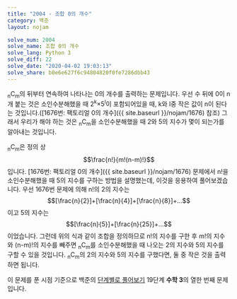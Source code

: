 ```yaml
---
title: "2004 - 조합 0의 개수"
category: 백준
layout: nojam

solve_num: 2004
solve_name: 조합 0의 개수
solve_lang: Python 3
solve_diff: 22
solve_date: "2020-04-02 19:03:13"
solve_share: b0e6e627f6c94804820f0fe7286dbb43
---
```


<sub>n</sub>C<sub>m</sub>의 뒤부터 연속하여 나타나는 0의 개수를 출력하는 문제입니다. 우선 수 뒤에 0이 n개 붙는 것은 소인수분해했을 때 2<sup>k</sup>×5<sup>l</sup>이 포함되어있을 때, k와 l중 작은 값이 n이 된다는 것입니다.([1676번: 팩토리얼 0의 개수]({{ site.baseurl }}/nojam/1676) 참조) 그래서 우리가 해야 하는 것은 <sub>n</sub>C<sub>m</sub>을 소인수분해했을 때 2와 5의 지수가 몇이 되는가를 알아내는 것입니다.

<sub>n</sub>C<sub>m</sub>은 정의 상 $$\frac{n!}{m!(n-m)!}$$입니다. [1676번: 팩토리얼 0의 개수]({{ site.baseurl }}/nojam/1676) 문제에서 n!을 소인수분해했을 때 5의 지수를 구하는 방법을 설명했는데, 이것을 응용하여 풀어보겠습니다. 우선 1676번 문제에 의해 n!의 2의 지수는 $$[\frac{n}{2}]+[\frac{n}{4}]+[\frac{n}{8}]+...$$이고 5의 지수는 $$[\frac{n}{5}]+[\frac{n}{25}]+...$$이었습니다. 그런데 위의 식과 같이 조합을 정의하므로 n!의 지수를 구한 후 m!의 지수와 (n-m)!의 지수를 빼주면 <sub>n</sub>C<sub>m</sub>를 소인수분해했을 때 나오는 2의 지수와 5의 지수를 구할 수 있을 것입니다. <sub>n</sub>C<sub>m</sub>의 2의 지수와 5의 지수를 구했다면, 둘 중 작은 것을 출력하면 됩니다.

이 문제를 푼 시점 기준으로 백준의 [단계별로 풀어보기](http://noj.am/p/s) 19단계 **수학 3**의 열한 번째 문제입니다.
